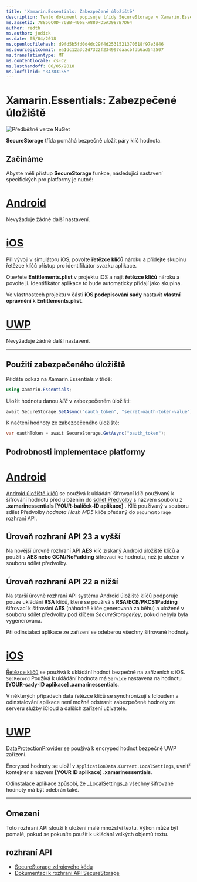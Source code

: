 ```yaml
---
title: 'Xamarin.Essentials: Zabezpečené úložiště'
description: Tento dokument popisuje třídy SecureStorage v Xamarin.Essentials, která pomáhá bezpečně uložit páry klíč hodnota. Popisuje, jak používat třídu, specifika implementace platformy a omezení.
ms.assetid: 78856C0D-76BB-406E-A880-D5A3987B7D64
author: redth
ms.author: jodick
ms.date: 05/04/2018
ms.openlocfilehash: d9fd5b5fd0d4dc29f4d2531521370618f97e3846
ms.sourcegitcommit: ea1dc12a3c2d7322f234997daacbfdb6ad542507
ms.translationtype: MT
ms.contentlocale: cs-CZ
ms.lasthandoff: 06/05/2018
ms.locfileid: "34783155"
---
```

# <a name="xamarinessentials-secure-storage"></a>Xamarin.Essentials: Zabezpečené úložiště

![Předběžné verze NuGet](~/media/shared/pre-release.png)

**SecureStorage** třída pomáhá bezpečně uložit páry klíč hodnota.

## <a name="getting-started"></a>Začínáme

Abyste měli přístup **SecureStorage** funkce, následující nastavení specifických pro platformy je nutné:

# <a name="androidtabandroid"></a>[Android](#tab/android)

Nevyžaduje žádné další nastavení.

# <a name="iostabios"></a>[iOS](#tab/ios)

Při vývoji v simulátoru iOS, povolte **řetězce klíčů** nároku a přidejte skupinu řetězce klíčů přístup pro identifikátor svazku aplikace.

Otevřete **Entitlements.plist** v projektu iOS a najít **řetězce klíčů** nároku a povolte ji. Identifikátor aplikace to bude automaticky přidají jako skupina.

Ve vlastnostech projektu v části **iOS podepisování sady** nastavit **vlastní oprávnění** k **Entitlements.plist**.

# <a name="uwptabuwp"></a>[UWP](#tab/uwp)

Nevyžaduje žádné další nastavení.

-----

## <a name="using-secure-storage"></a>Použití zabezpečeného úložiště

Přidáte odkaz na Xamarin.Essentials v třídě:

```csharp
using Xamarin.Essentials;
```

Uložit hodnotu danou _klíč_ v zabezpečeném úložišti:

```csharp
await SecureStorage.SetAsync("oauth_token", "secret-oauth-token-value");
```

K načtení hodnoty ze zabezpečeného úložiště:

```csharp
var oauthToken = await SecureStorage.GetAsync("oauth_token");
```

## <a name="platform-implementation-specifics"></a>Podrobnosti implementace platformy

# <a name="androidtabandroid"></a>[Android](#tab/android)

[Android úložiště klíčů](https://developer.android.com/training/articles/keystore.html) se používá k ukládání šifrovací klíč používaný k šifrování hodnotu před uložením do [sdílet Předvolby](https://developer.android.com/training/data-storage/shared-preferences.html) s názvem souboru z **.xamarinessentials [YOUR-balíček-ID aplikace]** .  Klíč používaný v souboru sdílet Předvolby _hodnota Hash MD5_ klíče předaný do `SecureStorage` rozhraní API.

## <a name="api-level-23-and-higher"></a>Úroveň rozhraní API 23 a vyšší

Na novější úrovně rozhraní API **AES** klíč získaný Android úložiště klíčů a použít s **AES nebo GCM/NoPadding** šifrovací ke hodnotu, než je uložen v souboru sdílet předvolby.

## <a name="api-level-22-and-lower"></a>Úroveň rozhraní API 22 a nižší

Na starší úrovně rozhraní API systému Android úložiště klíčů podporuje pouze ukládání **RSA** klíčů, které se používá s **RSA/ECB/PKCS1Padding** šifrovací k šifrování **AES** (náhodně klíče generovaná za běhu) a uložené v souboru sdílet předvolby pod klíčem _SecureStorageKey_, pokud nebyla byla vygenerována.

Při odinstalaci aplikace ze zařízení se odeberou všechny šifrované hodnoty.

# <a name="iostabios"></a>[iOS](#tab/ios)

[Řetězce klíčů](https://developer.xamarin.com/api/type/Android.Security.KeyChain/) se používá k ukládání hodnot bezpečně na zařízeních s iOS.  `SecRecord` Používá k ukládání hodnota má `Service` nastavena na hodnotu **[YOUR-sady-ID aplikace] .xamarinessentials**.

V některých případech data řetězce klíčů se synchronizují s Icloudem a odinstalování aplikace není možné odstranit zabezpečené hodnoty ze serveru služby iCloud a dalších zařízení uživatele.

# <a name="uwptabuwp"></a>[UWP](#tab/uwp)

[DataProtectionProvider](https://docs.microsoft.com/en-us/uwp/api/windows.security.cryptography.dataprotection.dataprotectionprovider) se používá k encryped hodnot bezpečně UWP zařízení.

Encryped hodnoty se uloží v `ApplicationData.Current.LocalSettings`, uvnitř kontejner s názvem **[YOUR ID aplikace] .xamarinessentials**.

Odinstalace aplikace způsobí, že _LocalSettings_a všechny šifrované hodnoty má být odebrán také.

-----

## <a name="limitations"></a>Omezení

Toto rozhraní API slouží k uložení malé množství textu.  Výkon může být pomalé, pokud se pokusíte použít k ukládání velkých objemů textu.

## <a name="api"></a>rozhraní API

- [SecureStorage zdrojového kódu](https://github.com/xamarin/Essentials/tree/master/Xamarin.Essentials/SecureStorage)
- [Dokumentaci k rozhraní API SecureStorage](xref:Xamarin.Essentials.SecureStorage)
